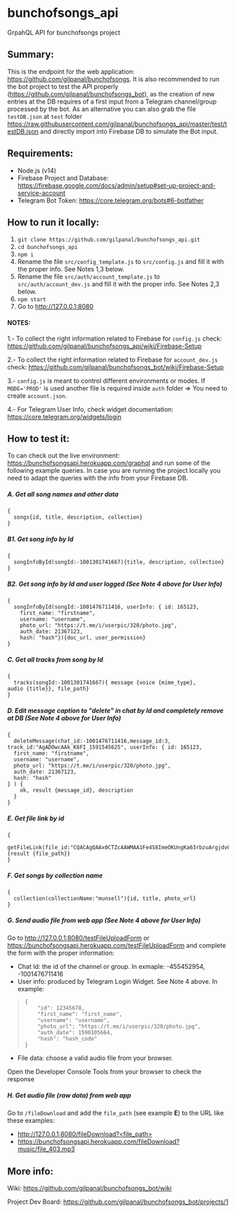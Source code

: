 # bunchofsongs_api
GrpahQL API for bunchofsongs project

## Summary:
This is the endpoint for the web application: https://github.com/gilpanal/bunchofsongs. It is also recommended to run the bot project to test the API properly (https://github.com/gilpanal/bunchofsongs_bot), as the creation of new entries at the DB requires of a first input from a Telegram channel/group processed by the bot. 
As an alternative you can also grab the file `testDB.json` at `test` folder https://raw.githubusercontent.com/gilpanal/bunchofsongs_api/master/test/testDB.json and directly import into Firebase DB to simulate the Bot input.

## Requirements:
- Node.js (v14)
- Firebase Project and Database: https://firebase.google.com/docs/admin/setup#set-up-project-and-service-account
- Telegram Bot Token: https://core.telegram.org/bots#6-botfather

## How to run it locally:
1. ```git clone https://github.com/gilpanal/bunchofsongs_api.git```
2. ```cd bunchofsongs_api```
3. ```npm i```
4. Rename the file `src/config_template.js` to `src/config.js` and fill it with the proper info. See Notes 1,3 below.
4. Rename the file `src/auth/account_template.js` to `src/auth/account_dev.js` and fill it with the proper info. See Notes 2,3 below.
5. ```npm start```
6. Go to http://127.0.0.1:8080

#### NOTES:

1.- To collect the right information related to Firebase for `config.js` check: https://github.com/gilpanal/bunchofsongs_api/wiki/Firebase-Setup

2.- To collect the right information related to Firebase for `account_dev.js` check: https://github.com/gilpanal/bunchofsongs_bot/wiki/Firebase-Setup

3.- `config.js` is meant to control different environments or modes. If `MODE='PROD'` is used another file is required inside `auth` folder => You need to create `account.json`.

4.- For Telegram User Info, check widget documentation: https://core.telegram.org/widgets/login

## How to test it:

To can check out the live environment: https://bunchofsongsapi.herokuapp.com/graphql and run some of the following example queries. In case you are running the project locally you need to adapt the queries with the info from your Firebase DB.

##### A. Get all song names and other data
```
{
  songs{id, title, description, collection}
}
```
##### B1. Get song info by Id
```
{
  songInfoById(songId:-1001301741667){title, description, collection}
}
```
##### B2. Get song info by Id and user logged (See Note 4 above for User Info)
```
{
  songInfoById(songId:-1001476711416, userInfo: { id: 165123,
    first_name: "firstname",
    username: "username",
    photo_url: "https://t.me/i/userpic/320/photo.jpg",
    auth_date: 21367123,
    hash: "hash"}){doc_url, user_permission}
}
```

##### C. Get all tracks from song by Id
```
{
  tracks(songId:-1001301741667){ message {voice {mime_type}, audio {title}}, file_path}
}
```

##### D. Edit message caption to "delete" in chat by Id and completely remove at DB (See Note 4 above for User Info)
```
{
  deleteMessage(chat_id:-1001476711416,message_id:3, track_id:"AgADOwcAAk_K6FI_1591545625", userInfo: { id: 165123,
  first_name: "firstname",
  username: "username",
  photo_url: "https://t.me/i/userpic/320/photo.jpg",
  auth_date: 21367123,
  hash: "hash"
} ) {
    ok, result {message_id}, description
  }
}

```

##### E. Get file link by id
```
{
  getFileLink(file_id:"CQACAgQAAx0CTZcAAWMAA1Fe4S8ImeOKUngKa63rbzuArgjdvQAC6gUAArd0CVMmguTUvBPN6RoE"){result {file_path}}
}
```
##### F. Get songs by collection name
```
{
  collection(collectionName:"munsell"){id, title, photo_url}
}
```
##### G. Send audio file from web app (See Note 4 above for User Info)
Go to http://127.0.0.1:8080/testFileUploadForm or https://bunchofsongsapi.herokuapp.com/testFileUploadForm and complete the form with the proper information:
- Chat Id: the id of the channel or group. In exmaple: -455452954, -1001476711416
- User info: produced by Telegram Login Widget. See Note 4 above. In example:
>     {
>	      "id": 12345678,
>	      "first_name": "first_name",
>	      "username": "username",
>	      "photo_url": "https://t.me/i/userpic/320/photo.jpg",
>	      "auth_date": 1590105664,
>	      "hash": "hash_code"
>     }
- File data: choose a valid audio file from your browser.

Open the Developer Console Tools from your browser to check the response

##### H. Get audio file  (raw data) from web app

Go to `/fileDownload` and add the `file_path` (see example **E**) to the URL like these examples:
- http://127.0.0.1:8080/fileDownload?<file_path>
- https://bunchofsongsapi.herokuapp.com/fileDownload?music/file_403.mp3

## More info:

Wiki: https://github.com/gilpanal/bunchofsongs_bot/wiki

Project Dev Board: https://github.com/gilpanal/bunchofsongs_bot/projects/1
